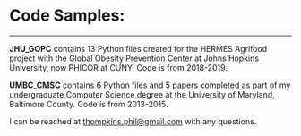 # Code Samples:
--------------------
**JHU_GOPC** contains 13 Python files created for the HERMES Agrifood project with the Global Obesity Prevention Center at Johns Hopkins University, now PHICOR at CUNY. Code is from 2018-2019.

**UMBC_CMSC** contains 6 Python files and 5 papers completed as part of my undergraduate Computer Science degree at the University of Maryland, Baltimore County. Code is from 2013-2015.

I can be reached at thompkins.phil@gmail.com with any questions.
